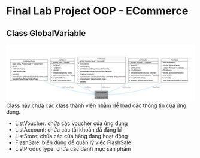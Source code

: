# Final Lab Project OOP - ECommerce
## Class GlobalVariable
![Logo](https://github.com/CaoHuuKhuongDuy/ECommerce-Console-Application/blob/main/image/GlobalVariable.png)
Class này chứa các class thành viên nhằm để load các thông tin của ứng dụng.
- ListVoucher: chứa các voucher của ứng dụng
- ListAccount: chứa các tài khoản đã đăng kí
- ListStore: chứa các cửa hàng đang hoạt động
- FlashSale: biến dùng để quản lý việc FlashSale 
- ListProducType: chứa các danh mục sản phẩm
